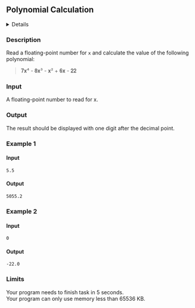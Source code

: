 ## Polynomial Calculation
<details>
<summary>Details</summary>

Level: Easy  
Tags: Format I/O, Expression  
Problem ID: [575L5XI8hDFa](https://ckj.imslab.org/#/problems/575L5XI8hDFa)  
</details>

### Description
Read a floating-point number for `x` and calculate the value of the following polynomial:


> 𝟕𝐱⁴ - 𝟖𝐱³ - 𝐱² + 𝟔𝐱 - 𝟐𝟐
> 
> 


### Input
A floating-point number to read for x.
### Output
The result should be displayed with one digit after the decimal point.

### Example 1
#### Input
```
5.5
```
#### Output
```
5055.2
```

### Example 2
#### Input
```
0
```
#### Output
```
-22.0
```

### Limits
Your program needs to finish task in 5 seconds.  
Your program can only use memory less than 65536 KB.  
